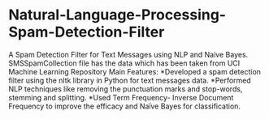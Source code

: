 # Natural-Language-Processing-Spam-Detection-Filter
A Spam Detection Filter for Text Messages using NLP and Naive Bayes.
SMSSpamCollection file has the data which has been taken from UCI Machine Learning Repository
Main Features:
*Developed a spam detection filter using the nltk library in Python for text messages data.
*Performed NLP techniques like removing the punctuation marks and stop-words, stemming and splitting.
*Used Term Frequency- Inverse Document Frequency to improve the efficacy and Naïve Bayes for classification.
